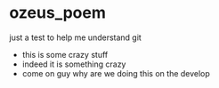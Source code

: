 # ozeus_poem
just a test to help me understand git
- this is some crazy stuff
- indeed it is something crazy
- come on guy why are we doing this on the develop